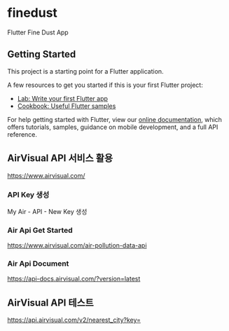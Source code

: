# finedust

Flutter Fine Dust App

## Getting Started

This project is a starting point for a Flutter application.

A few resources to get you started if this is your first Flutter project:

- [Lab: Write your first Flutter app](https://flutter.dev/docs/get-started/codelab)
- [Cookbook: Useful Flutter samples](https://flutter.dev/docs/cookbook)

For help getting started with Flutter, view our 
[online documentation](https://flutter.dev/docs), which offers tutorials, 
samples, guidance on mobile development, and a full API reference.

## AirVisual API 서비스 활용
https://www.airvisual.com/

### API Key 생성
My Air - API - New Key 생성

### Air Api Get Started
https://www.airvisual.com/air-pollution-data-api 

### Air Api Document
https://api-docs.airvisual.com/?version=latest

## AirVisual API 테스트
https://api.airvisual.com/v2/nearest_city?key=